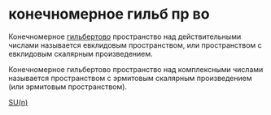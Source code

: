# конечномерное гильб пр во
Конечномерное [гильбертово](%D0%B3%D0%B8%D0%BB%D1%8C%D0%B1%D0%B5%D1%80%D1%82%D0%BE%D0%B2%D0%BE%20%D0%BF%D1%80%D0%BE%D1%81%D1%82%D1%80%D0%B0%D0%BD%D1%81%D1%82%D0%B2%D0%BE) пространство над действительными числами называется евклидовым пространством, или пространством с евклидовым скалярным произведением.

Конечномерное гильбертово пространство над комплексными числами называется пространством с эрмитовым скалярным произведением (или эрмитовым пространством).

[SU(n)](SU(n))